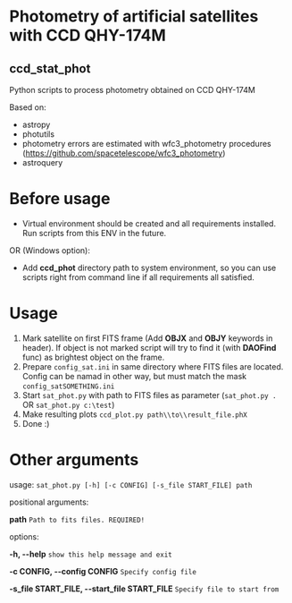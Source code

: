Photometry of artificial satellites with CCD QHY-174M
===================
## ccd_stat_phot

Python scripts to process photometry obtained on CCD QHY-174M

Based on:
- astropy
- photutils
- photometry errors are estimated with wfc3_photometry procedures (https://github.com/spacetelescope/wfc3_photometry)
- astroquery

# Before usage
* Virtual environment should be created and all requirements installed.
Run scripts from this ENV in the future.

OR (Windows option):

* Add **ccd_phot** directory path to system environment, so you can use scripts right from command line if all requirements all satisfied. 

# Usage
1. Mark satellite on first FITS frame (Add **OBJX** and **OBJY** keywords in header).
    If object is not marked script will try to find it (with **DAOFind** func) as brightest object on the frame.
3. Prepare `config_sat.ini` in same directory where FITS files are located. Config can be namad in other way, but must match the mask `config_satSOMETHING.ini`
3. Start `sat_phot.py` with path to FITS files as parameter (`sat_phot.py . ` OR `sat_phot.py c:\test`)
4. Make resulting plots `ccd_plot.py path\\to\\result_file.phX`
5. Done :)


# Other arguments
usage: `sat_phot.py [-h] [-c CONFIG] [-s_file START_FILE] path`

positional arguments:

  **path**                  `Path to fits files. REQUIRED!`

options:

  **-h, --help**            `show this help message and exit`

  **-c CONFIG, --config CONFIG** `Specify config file`

  **-s_file START_FILE, --start_file START_FILE**
                        `Specify file to start from`
